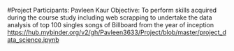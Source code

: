 #Project
Participants: Pavleen Kaur
Objective: To perform skills acquired during the course study including web scrapping to undertake the data analysis of top 100 singles songs of Billboard from the year of inception
https://hub.mybinder.org/v2/gh/Pavleen3633/Project/blob/master/project_data_science.ipynb
